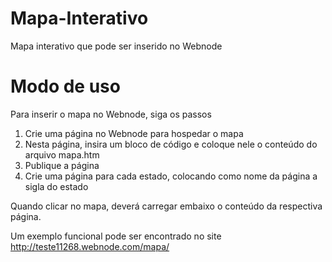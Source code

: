 # Mapa-Interativo
Mapa interativo que pode ser inserido no Webnode

# Modo de uso
Para inserir o mapa no Webnode, siga os passos

1) Crie uma página no Webnode para hospedar o mapa
2) Nesta página, insira um bloco de código e coloque nele o conteúdo do arquivo mapa.htm
3) Publique a página
4) Crie uma página para cada estado, colocando como nome da página a sigla do estado

Quando clicar no mapa, deverá carregar embaixo o conteúdo da respectiva página.

Um exemplo funcional pode ser encontrado no site http://teste11268.webnode.com/mapa/
